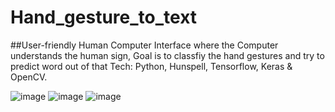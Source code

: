# Hand_gesture_to_text

##User-friendly Human Computer Interface  where the Computer understands the human sign, Goal is to classfiy the hand gestures and try to predict word out of that
Tech: Python, Hunspell, Tensorflow, Keras & OpenCV.

![image](https://user-images.githubusercontent.com/79698057/190855194-82e68144-049a-4f31-a239-bda8cd0db469.png)
![image](https://user-images.githubusercontent.com/79698057/190855203-50e2d7de-8e41-40c8-8a4b-66eb7c2f6e7a.png)
![image](https://user-images.githubusercontent.com/79698057/190855233-bbd11083-be26-40ac-9399-c4706221c4fc.png)
